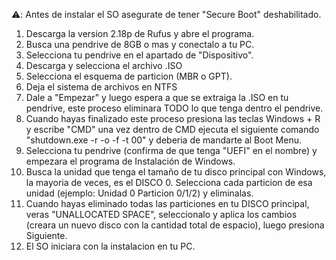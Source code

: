⚠️: Antes de instalar el SO asegurate de tener "Secure Boot" deshabilitado.
1. Descarga la version 2.18p de Rufus y abre el programa.
2. Busca una pendrive de 8GB o mas y conectalo a tu PC.
3. Selecciona tu pendrive en el apartado de "Dispositivo".
4. Descarga y selecciona el archivo .ISO
5. Selecciona el esquema de particion (MBR o GPT).
6. Deja el sistema de archivos en NTFS 
7. Dale a "Empezar" y luego espera a que se extraiga la .ISO en tu pendrive, este proceso eliminara TODO lo que tenga dentro el pendrive.
8. Cuando hayas finalizado este proceso presiona las teclas Windows + R y escribe "CMD" una vez dentro de CMD ejecuta el siguiente comando "shutdown.exe -r -o -f -t 00" y deberia de mandarte al Boot Menu.
9. Selecciona tu pendrive (confirma de que tenga "UEFI" en el nombre) y empezara el programa de Instalación de Windows.
10. Busca la unidad que tenga el tamaño de tu disco principal con Windows, la mayoria de veces, es el DISCO 0. Selecciona cada particion de esa unidad (ejemplo: Unidad 0 Particion 0/1/2) y eliminalas.
11. Cuando hayas eliminado todas las particiones en tu DISCO principal, veras "UNALLOCATED SPACE", seleccionalo y aplica los cambios (creara un nuevo disco con la cantidad total de espacio), luego presiona Siguiente.
12. El SO iniciara con la instalacion en tu PC.
